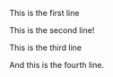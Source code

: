This is the first line

This is the second line!

This is the third line

And this is the fourth line.
